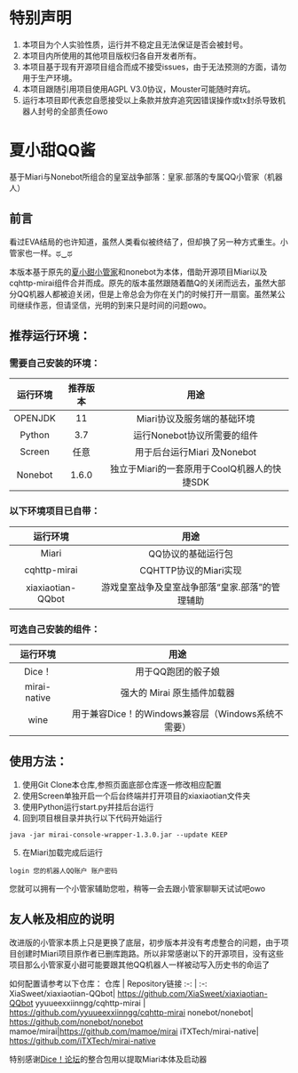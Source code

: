 # 特别声明
1. 本项目为个人实验性质，运行并不稳定且无法保证是否会被封号。
2. 本项目内所使用的其他项目版权归各自开发者所有。
3. 本项目基于现有开源项目组合而成不接受issues，由于无法预测的方面，请勿用于生产环境。
4. 本项目跟随引用项目使用AGPL V3.0协议，Mouster可能随时弃坑。
5. 运行本项目即代表您自愿接受以上条款并放弃追究因错误操作或tx封杀导致机器人封号的全部责任owo
# 夏小甜QQ酱
基于Miari与Nonebot所组合的皇室战争部落：皇家.部落的专属QQ小管家（机器人）
## 前言
看过EVA结局的也许知道，虽然人类看似被终结了，但却换了另一种方式重生。小管家也一样。ಥ‿ಥ

本版本基于原先的[夏小甜小管家](https://github.com/XiaSweet/xiaxiaotian-QQbot)和nonebot为本体，借助开源项目Miari以及cqhttp-mirai组件合并而成。原先的版本虽然跟随着酷Q的关闭而远去，虽然大部分QQ机器人都被迫关闭，但是上帝总会为你在关门的时候打开一扇窗。虽然某公司继续作恶，但请坚信，光明的到来只是时间的问题owo。
  
## 推荐运行环境：
### 需要自己安装的环境：
运行环境     | 推荐版本 | 用途
 :-: | :-: | :-:
OPENJDK| 11 | Miari协议及服务端的基础环境
Python| 3.7 | 运行Nonebot协议所需要的组件
Screen|任意|用于后台运行Miari 及Nonebot
Nonebot |1.6.0| 独立于Miari的一套原用于CoolQ机器人的快捷SDK
### 以下环境项目已自带：
运行环境 | 用途
 :-: | :-:
Miari|QQ协议的基础运行包
cqhttp-mirai|CQHTTP协议的Miari实现
xiaxiaotian-QQbot| 游戏皇室战争及皇室战争部落“皇家.部落”的管理辅助
### 可选自己安装的组件：
运行环境 | 用途
 :-: | :-:
 Dice！| 用于QQ跑团的骰子娘 
 mirai-native |强大的 Mirai 原生插件加载器
 wine | 用于兼容Dice！的Windows兼容层（Windows系统不需要）
## 使用方法：
1. 使用Git Clone本仓库,参照页面底部仓库逐一修改相应配置
2. 使用Screen单独开启一个后台终端并打开项目的xiaxiaotian文件夹
3. 使用Python运行start.py并挂后台运行
4. 回到项目根目录并执行以下代码开始运行
>
    java -jar mirai-console-wrapper-1.3.0.jar --update KEEP
5. 在Miari加载完成后运行
>
    login 您的机器人QQ账户 账户密码
  
  您就可以拥有一个小管家辅助您啦，稍等一会去跟小管家聊聊天试试吧owo
## 友人帐及相应的说明
改进版的小管家本质上只是更换了底层，初步版本并没有考虑整合的问题，由于项目创建时Miari项目原作者已删库跑路。所以非常感谢以下的开源项目，没有这些项目那么小管家夏小甜可能要跟其他QQ机器人一样被动写入历史书的命运了
  
如何配置请参考以下仓库：
仓库     | Repository链接 
 :-: | :-:
XiaSweet/xiaxiaotian-QQbot| https://github.com/XiaSweet/xiaxiaotian-QQbot
yyuueexxiinngg/cqhttp-mirai | https://github.com/yyuueexxiinngg/cqhttp-mirai
nonebot/nonebot| https://github.com/nonebot/nonebot
mamoe/mirai|https://github.com/mamoe/mirai
iTXTech/mirai-native|  https://github.com/iTXTech/mirai-native
  
特别感谢[Dice！论坛](https://forum.kokona.tech)的整合包用以提取Miari本体及启动器
